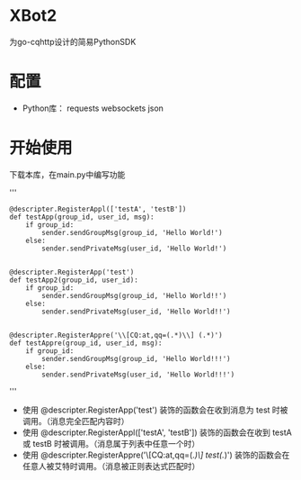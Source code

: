 # XBot2
为go-cqhttp设计的简易PythonSDK

# 配置
+ Python库： requests websockets json

# 开始使用
下载本库，在main.py中编写功能

'''
    
    @descripter.RegisterAppl(['testA', 'testB'])
    def testApp(group_id, user_id, msg):
        if group_id:
            sender.sendGroupMsg(group_id, 'Hello World!')
        else:
            sender.sendPrivateMsg(user_id, 'Hello World!')


    @descripter.RegisterApp('test')
    def testApp2(group_id, user_id):
        if group_id:
            sender.sendGroupMsg(group_id, 'Hello World!!')
        else:
            sender.sendPrivateMsg(user_id, 'Hello World!!')


    @descripter.RegisterAppre('\\[CQ:at,qq=(.*)\\] (.*)')
    def testAppre(group_id, user_id, msg):
        if group_id:
            sender.sendGroupMsg(group_id, 'Hello World!!!')
        else:
            sender.sendPrivateMsg(user_id, 'Hello World!!!')
            
'''

+ 使用 @descripter.RegisterApp('test') 装饰的函数会在收到消息为 test 时被调用。（消息完全匹配内容时）
+ 使用 @descripter.RegisterAppl(['testA', 'testB']) 装饰的函数会在收到 testA 或 testB 时被调用。（消息属于列表中任意一个时）
+ 使用 @descripter.RegisterAppre('\\[CQ:at,qq=(.*)\\] test(.*)') 装饰的函数会在任意人被艾特时调用。（消息被正则表达式匹配时）
